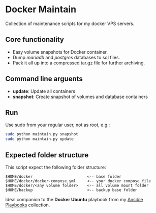 # Docker Maintain
Collection of maintenance scripts for my docker VPS servers.

## Core functionality
- Easy volume snapshots for Docker container.
- Dump *mariadb* and *postgres* databases to sql files.
- Pack it all up into a compressed tar.gz file for further archiving.

## Command line arguents
- **update**: Update all containers
- **snapshot**: Create snapshot of volumes and database containers

## Run
Use sudo from your regular user, not as root, e.g.:
```bash
sudo python maintain.py snapshot
sudo python maintain.py update
```

## Expected folder structure
This script expect the following folder structure:
```
$HOME/docker                        <-- base folder
$HOME/docker/docker-compose.yml     <-- your docker compose file
$HOME/docker/<any volume folder>    <-- all volume mount folder
$HOME/backup                        <-- backup base folder
```

Ideal companion to the **Docker Ubuntu** playbook from my [Ansible Playbooks](https://github.com/bbilly1/ansible-playbooks) collection.
